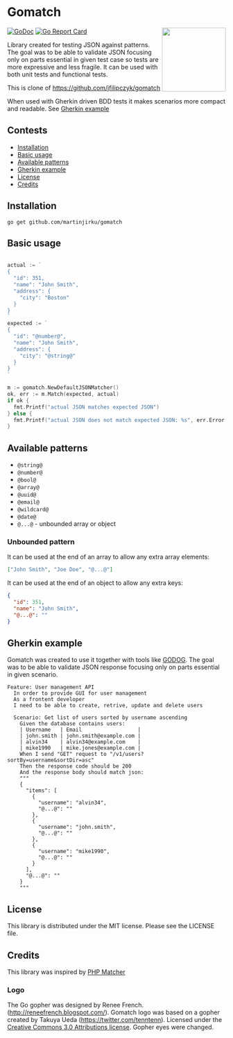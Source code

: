 # Gomatch

<img align="right" width="147px" src="https://raw.github.com/martinjirku/gomatch/master/logo.png">

[![GoDoc](https://godoc.org/github.com/martinjirku/gomatch?status.svg)](https://godoc.org/github.com/martinjirku/gomatch)
[![Go Report Card](https://goreportcard.com/badge/github.com/martinjirku/gomatch)](https://goreportcard.com/report/github.com/martinjirku/gomatch)

Library created for testing JSON against patterns. The goal was to be able to validate JSON focusing only on parts essential in given test case so tests are more expressive and less fragile. It can be used with both unit tests and functional tests.

This is clone of https://github.com/jfilipczyk/gomatch

When used with Gherkin driven BDD tests it makes scenarios more compact and readable. See [Gherkin example](#gherkin-example)

## Contests

- [Installation](#installation)
- [Basic usage](#basic-usage)
- [Available patterns](#available-patterns)
- [Gherkin example](#gherkin-example)
- [License](#license)
- [Credits](#credits)

## Installation

```shell
go get github.com/martinjirku/gomatch
```

## Basic usage

```go

actual := `
{
  "id": 351,
  "name": "John Smith",
  "address": {
    "city": "Boston"
  }
}
`
expected := `
{
  "id": "@number@",
  "name": "John Smith",
  "address": {
    "city": "@string@"
  }
}
`

m := gomatch.NewDefaultJSONMatcher()
ok, err := m.Match(expected, actual)
if ok {
  fmt.Printf("actual JSON matches expected JSON")
} else {
  fmt.Printf("actual JSON does not match expected JSON: %s", err.Error())
}

```

## Available patterns

- `@string@`
- `@number@`
- `@bool@`
- `@array@`
- `@uuid@`
- `@email@`
- `@wildcard@`
- `@date@`
- `@...@` - unbounded array or object

### Unbounded pattern

It can be used at the end of an array to allow any extra array elements:

```json
["John Smith", "Joe Doe", "@...@"]
```

It can be used at the end of an object to allow any extra keys:

```json
{
  "id": 351,
  "name": "John Smith",
  "@...@": ""
}
```

## Gherkin example

Gomatch was created to use it together with tools like [GODOG](https://github.com/DATA-DOG/godog).
The goal was to be able to validate JSON response focusing only on parts essential in given scenario.

```gherkin
Feature: User management API
  In order to provide GUI for user management
  As a frontent developer
  I need to be able to create, retrive, update and delete users

  Scenario: Get list of users sorted by username ascending
    Given the database contains users:
    | Username   | Email                  |
    | john.smith | john.smith@example.com |
    | alvin34    | alvin34@example.com    |
    | mike1990   | mike.jones@example.com |
    When I send "GET" request to "/v1/users?sortBy=username&sortDir=asc"
    Then the response code should be 200
    And the response body should match json:
    """
    {
      "items": [
        {
          "username": "alvin34",
          "@...@": ""
        },
        {
          "username": "john.smith",
          "@...@": ""
        },
        {
          "username": "mike1990",
          "@...@": ""
        }
      ],
      "@...@": ""
    }
    """
```

## License

This library is distributed under the MIT license. Please see the LICENSE file.

## Credits

This library was inspired by [PHP Matcher](https://github.com/coduo/php-matcher)

### Logo

The Go gopher was designed by Renee French. (http://reneefrench.blogspot.com/).
Gomatch logo was based on a gopher created by Takuya Ueda (https://twitter.com/tenntenn). Licensed under the [Creative Commons 3.0 Attributions license](http://creativecommons.org/licenses/by/3.0/deed.en). Gopher eyes were changed.
